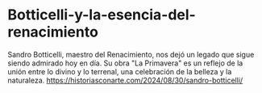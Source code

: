 # Botticelli-y-la-esencia-del-renacimiento
Sandro Botticelli, maestro del Renacimiento, nos dejó un legado que sigue siendo admirado hoy en día. Su obra "La Primavera" es un reflejo de la unión entre lo divino y lo terrenal, una celebración de la belleza y la naturaleza.
https://historiasconarte.com/2024/08/30/sandro-botticelli/
